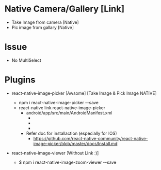 # Native Camera/Gallery [Link]
- Take Image from camera [Native] 
- Pic image from gallary [Native]


# Issue
- No MultiSelect


# Plugins

- react-native-image-picker [Awsome] [Take Image & Pick Image NATIVE]
    - npm i react-native-image-picker --save
    - react-native link react-native-image-picker
        - android/app/src/main/AndroidManifest.xml
            - <uses-permission android:name="android.permission.CAMERA" />
            - <uses-permission android:name="android.permission.READ_EXTERNAL_STORAGE" />
            - <uses-permission android:name="android.permission.WRITE_EXTERNAL_STORAGE" />
        - Refer doc for installaction (especially for IOS)
            - https://github.com/react-native-community/react-native-image-picker/blob/master/docs/Install.md

- react-native-image-viewer [Without Link :)]
    - $ npm i react-native-image-zoom-viewer --save